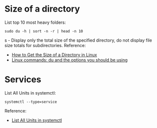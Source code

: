 # Size of a directory

List top 10 most heavy folders:

```
sudo du -h | sort -n -r | head -n 10
```
s - Display only the total size of the specified directory, do not display file size totals for subdirectories.
Reference:
- [How to Get the Size of a Directory in Linux](https://linuxize.com/post/how-get-size-of-file-directory-linux/)
- [Linux commands: du and the options you should be using](https://www.redhat.com/sysadmin/du-command-options)


# Services
List All Units in systemctl:
```
systemctl --type=service
```

Reference:
- [List All Units in systemctl](https://www.tecmint.com/list-all-running-services-under-systemd-in-linux/)